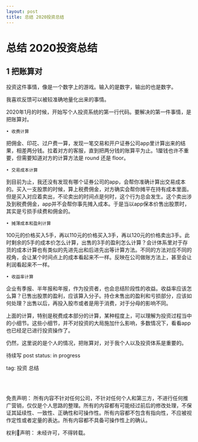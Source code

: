 ```yaml
---
layout: post
title: 总结 2020投资总结
---
```


# 总结 2020投资总结

## 1 把账算对

投资这件事情，像是一个数字上的游戏。输入的是数字，输出的也是数字。

我喜欢反馈可以被较准确地量化出来的事情。

2020年1月的时候，开始写个人投资系统的第一行代码。要解决的第一件事情，是把账算对。

	• 收费计算

把佣金、印花、过户费一算，发现一笔交易和开户证券公司app里计算出来的结果，相差两分钱。拉着对方的客服，直到把两分钱的账算平为止。1厘钱也许不重要，但需要知道对方的计算方法是 round 还是 floor。

	• 交易成本计算

到目前为止，我还没有发现有哪个证券公司的app，会帮你准确计算出交易成本的。买入一支股票的时候，算上税费佣金，对方确实会帮你摊平在持有成本里面。但是买入对应着卖出，不论卖出的时间点是何时，这个行为总会发生。这个卖出涉及到税费佣金，app并不会帮你事先摊入成本。于是当以app保本价售出股票时，其实是亏损手续费和佣金的。

	• 摊薄成本和盈利计算

100元的价格买入5手，再以110元的价格买入3手，再以120元的价格卖出3手。此时剩余的5手的成本价怎么计算，出售的3手的盈利怎么计算？会计体系里对于存货的成本计算也有类似的先进先出和后进先出等计算方法。不同的方法对应不同的视角，会让某个时间点上的成本看起来不一样。反映在公司做账方法上，甚至会让利润看起来不一样。

	• 收益率计算

企业有季报、半年报和年报，作为投资者，也会总结阶段性的收益。收益率应该怎么算？已售出股票的盈利，应该算入分子。持仓未售出的盈利和亏损部分，应该如何处理？出售以后，再投入股市或者是用于消费，对于分母的影响不同。

上面的计算，特别是税费成本部分的计算，某种程度上，可以理解为投资过程当中的小细节。这些小细节，并不对投资的大局施加什么影响，多数情况下，看看app也已经足已进行投资操作了。

仍然，这里说的是个人的情况，把账算对，对于我个人以及投资体系是重要的。



待续写
post status: in progress

tag: 投资 总结

<br>
<br>

免责声明：
所有内容不针对任何公司，不针对任何个人和第三方，不进行任何推广营销，仅仅是个人思路的整理。所有的内容都有可能经过前后的修改处理，不保证其延续性、一致性、正确性和可操作性。所有内容都不包含有指向性，不应被视作定性或者定量的表达。所有内容都不具备可操作性上的确认。

权利声明：
未经许可，不得转载。